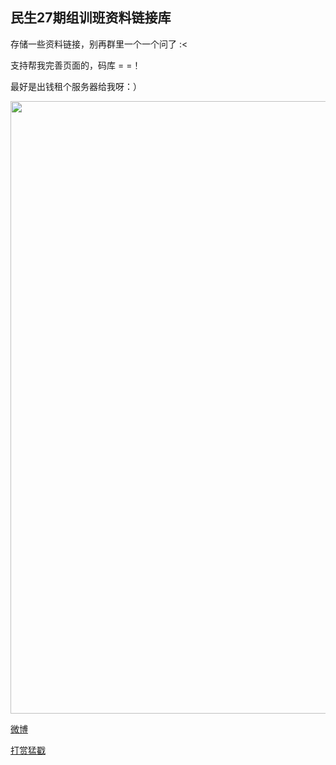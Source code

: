 ## 民生27期组训班资料链接库


存储一些资料链接，别再群里一个一个问了 :<
 
支持帮我完善页面的，码库 = =！
 
最好是出钱租个服务器给我呀：）
 
<img src="https://wx1.sinaimg.cn/mw690/81777750gy1fn8l07jklwj20u01hcn4b.jpg" width="650" height="980">

 [微博](https://weibo.com/u/2172090192) 
  
 [打赏猛戳](https://wx2.sinaimg.cn/mw690/81777750gy1fn8l3ksaaoj20bi0bjmyg.jpg) 

